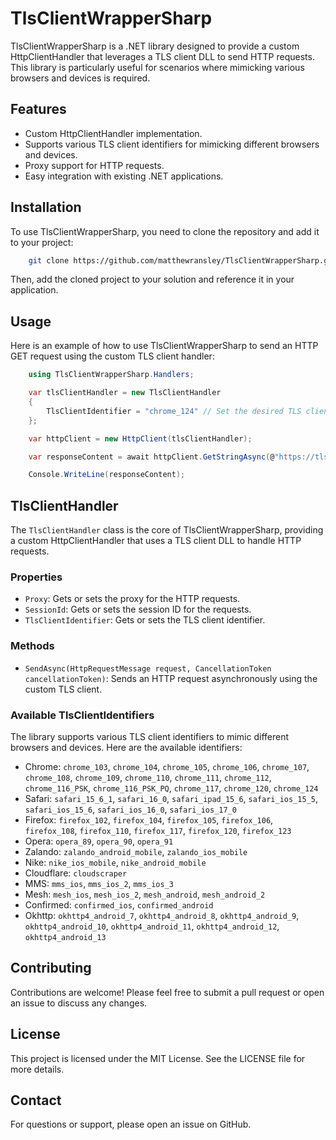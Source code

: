 # TlsClientWrapperSharp

TlsClientWrapperSharp is a .NET library designed to provide a custom HttpClientHandler that leverages a TLS client DLL to send HTTP requests. This library is particularly useful for scenarios where mimicking various browsers and devices is required.

## Features

- Custom HttpClientHandler implementation.
- Supports various TLS client identifiers for mimicking different browsers and devices.
- Proxy support for HTTP requests.
- Easy integration with existing .NET applications.

## Installation

To use TlsClientWrapperSharp, you need to clone the repository and add it to your project:
```bash
    git clone https://github.com/matthewransley/TlsClientWrapperSharp.git
```

Then, add the cloned project to your solution and reference it in your application.

## Usage

Here is an example of how to use TlsClientWrapperSharp to send an HTTP GET request using the custom TLS client handler:
```csharp
    using TlsClientWrapperSharp.Handlers;

    var tlsClientHandler = new TlsClientHandler
    {
        TlsClientIdentifier = "chrome_124" // Set the desired TLS client identifier
    };

    var httpClient = new HttpClient(tlsClientHandler);

    var responseContent = await httpClient.GetStringAsync(@"https://tls.peet.ws/api/all");

    Console.WriteLine(responseContent);
```
## TlsClientHandler

The `TlsClientHandler` class is the core of TlsClientWrapperSharp, providing a custom HttpClientHandler that uses a TLS client DLL to handle HTTP requests.

### Properties

- `Proxy`: Gets or sets the proxy for the HTTP requests.
- `SessionId`: Gets or sets the session ID for the requests.
- `TlsClientIdentifier`: Gets or sets the TLS client identifier.

### Methods

- `SendAsync(HttpRequestMessage request, CancellationToken cancellationToken)`: Sends an HTTP request asynchronously using the custom TLS client.

### Available TlsClientIdentifiers

The library supports various TLS client identifiers to mimic different browsers and devices. Here are the available identifiers:

- Chrome: `chrome_103`, `chrome_104`, `chrome_105`, `chrome_106`, `chrome_107`, `chrome_108`, `chrome_109`, `chrome_110`, `chrome_111`, `chrome_112`, `chrome_116_PSK`, `chrome_116_PSK_PQ`, `chrome_117`, `chrome_120`, `chrome_124`
- Safari: `safari_15_6_1`, `safari_16_0`, `safari_ipad_15_6`, `safari_ios_15_5`, `safari_ios_15_6`, `safari_ios_16_0`, `safari_ios_17_0`
- Firefox: `firefox_102`, `firefox_104`, `firefox_105`, `firefox_106`, `firefox_108`, `firefox_110`, `firefox_117`, `firefox_120`, `firefox_123`
- Opera: `opera_89`, `opera_90`, `opera_91`
- Zalando: `zalando_android_mobile`, `zalando_ios_mobile`
- Nike: `nike_ios_mobile`, `nike_android_mobile`
- Cloudflare: `cloudscraper`
- MMS: `mms_ios`, `mms_ios_2`, `mms_ios_3`
- Mesh: `mesh_ios`, `mesh_ios_2`, `mesh_android`, `mesh_android_2`
- Confirmed: `confirmed_ios`, `confirmed_android`
- Okhttp: `okhttp4_android_7`, `okhttp4_android_8`, `okhttp4_android_9`, `okhttp4_android_10`, `okhttp4_android_11`, `okhttp4_android_12`, `okhttp4_android_13`

## Contributing

Contributions are welcome! Please feel free to submit a pull request or open an issue to discuss any changes.

## License

This project is licensed under the MIT License. See the LICENSE file for more details.

## Contact

For questions or support, please open an issue on GitHub.
